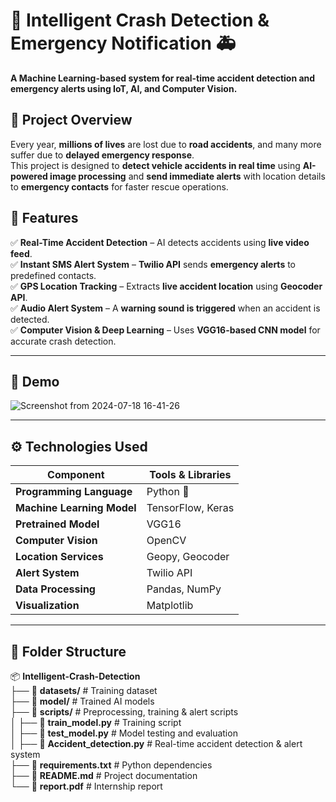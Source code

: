 # 🚗 Intelligent Crash Detection & Emergency Notification 🚑  

**A Machine Learning-based system for real-time accident detection and emergency alerts using IoT, AI, and Computer Vision.**  

## 🌟 Project Overview  

Every year, **millions of lives** are lost due to **road accidents**, and many more suffer due to **delayed emergency response**.  
This project is designed to **detect vehicle accidents in real time** using **AI-powered image processing** and **send immediate alerts** with location details to **emergency contacts** for faster rescue operations.  

## 📌 Features  

✅ **Real-Time Accident Detection** – AI detects accidents using **live video feed**.  
✅ **Instant SMS Alert System** – **Twilio API** sends **emergency alerts** to predefined contacts.  
✅ **GPS Location Tracking** – Extracts **live accident location** using **Geocoder API**.  
✅ **Audio Alert System** – A **warning sound is triggered** when an accident is detected.  
✅ **Computer Vision & Deep Learning** – Uses **VGG16-based CNN model** for accurate crash detection.  

---

## 📸 Demo  
![Screenshot from 2024-07-18 16-41-26](https://github.com/user-attachments/assets/4734e041-dbd0-444b-9b0c-fb8267003a39)
  

---

## ⚙️ Technologies Used  

| Component            | Tools & Libraries |
|----------------------|------------------|
| **Programming Language** | Python 🐍 |
| **Machine Learning Model** | TensorFlow, Keras |
| **Pretrained Model** | VGG16 |
| **Computer Vision** | OpenCV |
| **Location Services** | Geopy, Geocoder |
| **Alert System** | Twilio API |
| **Data Processing** | Pandas, NumPy |
| **Visualization** | Matplotlib |

---

## 📂 Folder Structure  

📦 **Intelligent-Crash-Detection**  
├── 📂 **datasets/**              # Training dataset  
├── 📂 **model/**                 # Trained AI models  
├── 📂 **scripts/**                # Preprocessing, training & alert scripts  
│   ├── 📜 **train_model.py**        # Training script  
│   ├── 📜 **test_model.py**         # Model testing and evaluation  
│   ├── 📜 **Accident_detection.py**  # Real-time accident detection & alert system  
├── 📜 **requirements.txt**        # Python dependencies  
├── 📜 **README.md**               # Project documentation  
└── 📜 **report.pdf**               # Internship report  


